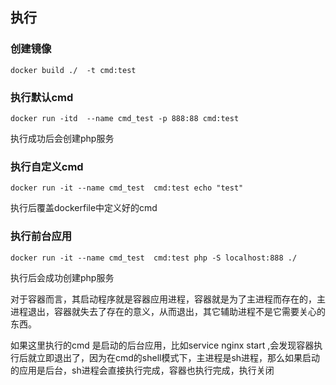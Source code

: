 ## 执行

### 创建镜像

```
docker build ./  -t cmd:test
```

### 执行默认cmd

```
docker run -itd  --name cmd_test -p 888:88 cmd:test
```
执行成功后会创建php服务

### 执行自定义cmd

```
docker run -it --name cmd_test  cmd:test echo "test"
```
执行后覆盖dockerfile中定义好的cmd


### 执行前台应用

```
docker run -it --name cmd_test  cmd:test php -S localhost:888 ./
```

执行后会成功创建php服务

对于容器而言，其启动程序就是容器应用进程，容器就是为了主进程而存在的，主进程退出，容器就失去了存在的意义，从而退出，其它辅助进程不是它需要关心的东西。

如果这里执行的cmd 是启动的后台应用，比如service nginx start ,会发现容器执行后就立即退出了，因为在cmd的shell模式下，主进程是sh进程，那么如果启动的应用是后台，sh进程会直接执行完成，容器也执行完成，执行关闭
